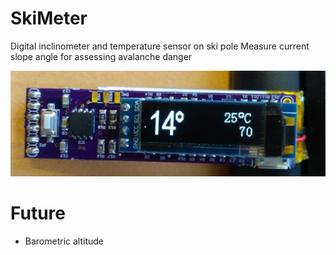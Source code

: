 # SkiMeter
Digital inclinometer and temperature sensor on ski pole
Measure current slope angle for assessing avalanche danger

<img src="Images/5.jpg">

# Future
- Barometric altitude 